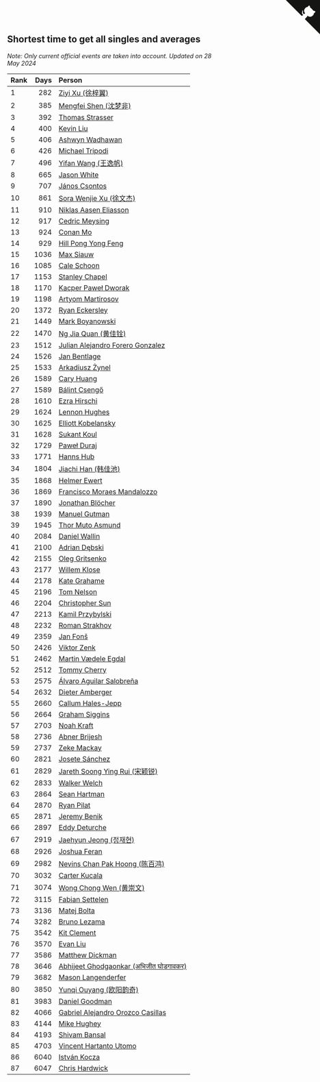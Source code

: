 ## Shortest time to get all singles and averages

*Note: Only current official events are taken into account.*
*Updated on 28 May 2024*

| Rank | Days | Person |
| :--- | ---: | :--- |
| 1 | 282 | [Ziyi Xu (徐梓翼)](https://www.worldcubeassociation.org/persons/2023XUZI01) |
| 2 | 385 | [Mengfei Shen (沈梦非)](https://www.worldcubeassociation.org/persons/2018SHEN07) |
| 3 | 392 | [Thomas Strasser](https://www.worldcubeassociation.org/persons/2022STRA10) |
| 4 | 400 | [Kevin Liu](https://www.worldcubeassociation.org/persons/2023LIUK02) |
| 5 | 406 | [Ashwyn Wadhawan](https://www.worldcubeassociation.org/persons/2022WADH02) |
| 6 | 426 | [Michael Tripodi](https://www.worldcubeassociation.org/persons/2021TRIP01) |
| 7 | 496 | [Yifan Wang (王逸帆)](https://www.worldcubeassociation.org/persons/2017WANY29) |
| 8 | 665 | [Jason White](https://www.worldcubeassociation.org/persons/2016WHIT16) |
| 9 | 707 | [János Csontos](https://www.worldcubeassociation.org/persons/2022CSON01) |
| 10 | 861 | [Sora Wenjie Xu (徐文杰)](https://www.worldcubeassociation.org/persons/2016XUWE02) |
| 11 | 910 | [Niklas Aasen Eliasson](https://www.worldcubeassociation.org/persons/2021ELIA01) |
| 12 | 917 | [Cedric Meysing](https://www.worldcubeassociation.org/persons/2017MEYS02) |
| 13 | 924 | [Conan Mo](https://www.worldcubeassociation.org/persons/2020MOCO01) |
| 14 | 929 | [Hill Pong Yong Feng](https://www.worldcubeassociation.org/persons/2017FENG10) |
| 15 | 1036 | [Max Siauw](https://www.worldcubeassociation.org/persons/2017SIAU02) |
| 16 | 1085 | [Cale Schoon](https://www.worldcubeassociation.org/persons/2014SCHO02) |
| 17 | 1153 | [Stanley Chapel](https://www.worldcubeassociation.org/persons/2016CHAP04) |
| 18 | 1170 | [Kacper Paweł Dworak](https://www.worldcubeassociation.org/persons/2020DWOR01) |
| 19 | 1198 | [Artyom Martirosov](https://www.worldcubeassociation.org/persons/2016MART29) |
| 20 | 1372 | [Ryan Eckersley](https://www.worldcubeassociation.org/persons/2019ECKE02) |
| 21 | 1449 | [Mark Boyanowski](https://www.worldcubeassociation.org/persons/2014BOYA01) |
| 22 | 1470 | [Ng Jia Quan (黄佳铨)](https://www.worldcubeassociation.org/persons/2015QUAN03) |
| 23 | 1512 | [Julian Alejandro Forero Gonzalez](https://www.worldcubeassociation.org/persons/2018GONZ30) |
| 24 | 1526 | [Jan Bentlage](https://www.worldcubeassociation.org/persons/2010BENT01) |
| 25 | 1533 | [Arkadiusz Żynel](https://www.worldcubeassociation.org/persons/2018ZYNE01) |
| 26 | 1589 | [Cary Huang](https://www.worldcubeassociation.org/persons/2015HUAN48) |
| 27 | 1589 | [Bálint Csengő](https://www.worldcubeassociation.org/persons/2019CSEN01) |
| 28 | 1610 | [Ezra Hirschi](https://www.worldcubeassociation.org/persons/2019HIRS01) |
| 29 | 1624 | [Lennon Hughes](https://www.worldcubeassociation.org/persons/2017HUGH04) |
| 30 | 1625 | [Elliott Kobelansky](https://www.worldcubeassociation.org/persons/2019KOBE03) |
| 31 | 1628 | [Sukant Koul](https://www.worldcubeassociation.org/persons/2014KOUL01) |
| 32 | 1729 | [Paweł Duraj](https://www.worldcubeassociation.org/persons/2016DURA09) |
| 33 | 1771 | [Hanns Hub](https://www.worldcubeassociation.org/persons/2013HUBH01) |
| 34 | 1804 | [Jiachi Han (韩佳池)](https://www.worldcubeassociation.org/persons/2014HANJ02) |
| 35 | 1868 | [Helmer Ewert](https://www.worldcubeassociation.org/persons/2015EWER01) |
| 36 | 1869 | [Francisco Moraes Mandalozzo](https://www.worldcubeassociation.org/persons/2017MAND13) |
| 37 | 1890 | [Jonathan Blöcher](https://www.worldcubeassociation.org/persons/2018BLOC01) |
| 38 | 1939 | [Manuel Gutman](https://www.worldcubeassociation.org/persons/2017GUTM01) |
| 39 | 1945 | [Thor Muto Asmund](https://www.worldcubeassociation.org/persons/2017ASMU01) |
| 40 | 2084 | [Daniel Wallin](https://www.worldcubeassociation.org/persons/2013WALL03) |
| 41 | 2100 | [Adrian Dębski](https://www.worldcubeassociation.org/persons/2017DEBS01) |
| 42 | 2155 | [Oleg Gritsenko](https://www.worldcubeassociation.org/persons/2011GRIT01) |
| 43 | 2177 | [Willem Klose](https://www.worldcubeassociation.org/persons/2017KLOS01) |
| 44 | 2178 | [Kate Grahame](https://www.worldcubeassociation.org/persons/2018GRAH05) |
| 45 | 2196 | [Tom Nelson](https://www.worldcubeassociation.org/persons/2013NELS01) |
| 46 | 2204 | [Christopher Sun](https://www.worldcubeassociation.org/persons/2017SUNC02) |
| 47 | 2213 | [Kamil Przybylski](https://www.worldcubeassociation.org/persons/2016PRZY01) |
| 48 | 2232 | [Roman Strakhov](https://www.worldcubeassociation.org/persons/2012STRA02) |
| 49 | 2359 | [Jan Fonš](https://www.worldcubeassociation.org/persons/2017FONS04) |
| 50 | 2426 | [Viktor Zenk](https://www.worldcubeassociation.org/persons/2016ZENK01) |
| 51 | 2462 | [Martin Vædele Egdal](https://www.worldcubeassociation.org/persons/2013EGDA02) |
| 52 | 2512 | [Tommy Cherry](https://www.worldcubeassociation.org/persons/2015CHER07) |
| 53 | 2575 | [Álvaro Aguilar Salobreña](https://www.worldcubeassociation.org/persons/2015SALO01) |
| 54 | 2632 | [Dieter Amberger](https://www.worldcubeassociation.org/persons/2016AMBE02) |
| 55 | 2660 | [Callum Hales-Jepp](https://www.worldcubeassociation.org/persons/2012HALE01) |
| 56 | 2664 | [Graham Siggins](https://www.worldcubeassociation.org/persons/2016SIGG01) |
| 57 | 2703 | [Noah Kraft](https://www.worldcubeassociation.org/persons/2016KRAF01) |
| 58 | 2736 | [Abner Brijesh](https://www.worldcubeassociation.org/persons/2016BRIJ01) |
| 59 | 2737 | [Zeke Mackay](https://www.worldcubeassociation.org/persons/2015MACK06) |
| 60 | 2821 | [Josete Sánchez](https://www.worldcubeassociation.org/persons/2015SANC18) |
| 61 | 2829 | [Jareth Soong Ying Rui (宋颖锐)](https://www.worldcubeassociation.org/persons/2016SOON01) |
| 62 | 2833 | [Walker Welch](https://www.worldcubeassociation.org/persons/2011WELC01) |
| 63 | 2864 | [Sean Hartman](https://www.worldcubeassociation.org/persons/2016HART02) |
| 64 | 2870 | [Ryan Pilat](https://www.worldcubeassociation.org/persons/2016PILA03) |
| 65 | 2871 | [Jeremy Benik](https://www.worldcubeassociation.org/persons/2016BENI05) |
| 66 | 2897 | [Eddy Deturche](https://www.worldcubeassociation.org/persons/2014DETU01) |
| 67 | 2919 | [Jaehyun Jeong (정재현)](https://www.worldcubeassociation.org/persons/2016JEON02) |
| 68 | 2926 | [Joshua Feran](https://www.worldcubeassociation.org/persons/2011FERA01) |
| 69 | 2982 | [Nevins Chan Pak Hoong (陈百鸿)](https://www.worldcubeassociation.org/persons/2010CHAN20) |
| 70 | 3032 | [Carter Kucala](https://www.worldcubeassociation.org/persons/2015KUCA01) |
| 71 | 3074 | [Wong Chong Wen (黄崇文)](https://www.worldcubeassociation.org/persons/2014WENW01) |
| 72 | 3115 | [Fabian Settelen](https://www.worldcubeassociation.org/persons/2015SETT01) |
| 73 | 3136 | [Matej Bolta](https://www.worldcubeassociation.org/persons/2015BOLT01) |
| 74 | 3282 | [Bruno Lezama](https://www.worldcubeassociation.org/persons/2014LEZA02) |
| 75 | 3542 | [Kit Clement](https://www.worldcubeassociation.org/persons/2008CLEM01) |
| 76 | 3570 | [Evan Liu](https://www.worldcubeassociation.org/persons/2009LIUE01) |
| 77 | 3586 | [Matthew Dickman](https://www.worldcubeassociation.org/persons/2013DICK01) |
| 78 | 3646 | [Abhijeet Ghodgaonkar (अभिजीत घोडगावकर)](https://www.worldcubeassociation.org/persons/2013GHOD01) |
| 79 | 3682 | [Mason Langenderfer](https://www.worldcubeassociation.org/persons/2013LANG03) |
| 80 | 3850 | [Yunqi Ouyang (欧阳韵奇)](https://www.worldcubeassociation.org/persons/2007YUNQ01) |
| 81 | 3983 | [Daniel Goodman](https://www.worldcubeassociation.org/persons/2013GOOD01) |
| 82 | 4066 | [Gabriel Alejandro Orozco Casillas](https://www.worldcubeassociation.org/persons/2008CASI01) |
| 83 | 4144 | [Mike Hughey](https://www.worldcubeassociation.org/persons/2007HUGH01) |
| 84 | 4193 | [Shivam Bansal](https://www.worldcubeassociation.org/persons/2011BANS02) |
| 85 | 4703 | [Vincent Hartanto Utomo](https://www.worldcubeassociation.org/persons/2010UTOM01) |
| 86 | 6040 | [István Kocza](https://www.worldcubeassociation.org/persons/2005KOCZ01) |
| 87 | 6047 | [Chris Hardwick](https://www.worldcubeassociation.org/persons/2003HARD01) |


<a href="https://github.com/JustinTimeCuber/wca_statistics" class="github-corner" aria-label="View source on Github"><svg width="80" height="80" viewBox="0 0 250 250" style="fill:#151513; color:#fff; position: absolute; top: 0; border: 0; right: 0;" aria-hidden="true"><path d="M0,0 L115,115 L130,115 L142,142 L250,250 L250,0 Z"></path><path d="M128.3,109.0 C113.8,99.7 119.0,89.6 119.0,89.6 C122.0,82.7 120.5,78.6 120.5,78.6 C119.2,72.0 123.4,76.3 123.4,76.3 C127.3,80.9 125.5,87.3 125.5,87.3 C122.9,97.6 130.6,101.9 134.4,103.2" fill="currentColor" style="transform-origin: 130px 106px;" class="octo-arm"></path><path d="M115.0,115.0 C114.9,115.1 118.7,116.5 119.8,115.4 L133.7,101.6 C136.9,99.2 139.9,98.4 142.2,98.6 C133.8,88.0 127.5,74.4 143.8,58.0 C148.5,53.4 154.0,51.2 159.7,51.0 C160.3,49.4 163.2,43.6 171.4,40.1 C171.4,40.1 176.1,42.5 178.8,56.2 C183.1,58.6 187.2,61.8 190.9,65.4 C194.5,69.0 197.7,73.2 200.1,77.6 C213.8,80.2 216.3,84.9 216.3,84.9 C212.7,93.1 206.9,96.0 205.4,96.6 C205.1,102.4 203.0,107.8 198.3,112.5 C181.9,128.9 168.3,122.5 157.7,114.1 C157.9,116.9 156.7,120.9 152.7,124.9 L141.0,136.5 C139.8,137.7 141.6,141.9 141.8,141.8 Z" fill="currentColor" class="octo-body"></path></svg></a><style>.github-corner:hover .octo-arm{animation:octocat-wave 560ms ease-in-out}@keyframes octocat-wave{0%,100%{transform:rotate(0)}20%,60%{transform:rotate(-25deg)}40%,80%{transform:rotate(10deg)}}@media (max-width:500px){.github-corner:hover .octo-arm{animation:none}.github-corner .octo-arm{animation:octocat-wave 560ms ease-in-out}}</style>
